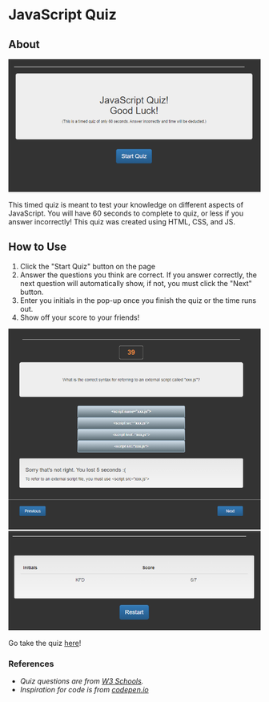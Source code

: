 # JavaScript Quiz

## About

![JavaScript Quiz Homepage](https://github.com/kirafaye99/JavaScript-Quiz/blob/main/javascript%20quiz%20home.PNG)

This timed quiz is meant to test your knowledge on different aspects of JavaScript. You will have 60 seconds to complete to quiz, or less if you answer incorrectly!
This quiz was created using HTML, CSS, and JS.

## How to Use

1. Click the "Start Quiz" button on the page
2. Answer the questions you think are correct. If you answer correctly, the next question will automatically show, if not, you must click the "Next" button.
3. Enter you initials in the pop-up once you finish the quiz or the time runs out.
4. Show off your score to your friends!

![JavaScript Quiz Questions](https://github.com/kirafaye99/JavaScript-Quiz/blob/main/javascript%20quiz%20questions.PNG)
![JavaScript Quiz Scoreboard](https://github.com/kirafaye99/JavaScript-Quiz/blob/main/javascript%20quiz%20score.PNG)

Go take the quiz [here](https://kirafaye99.github.io/JavaScript-Quiz/)!

### References

- *Quiz questions are from [W3 Schools](https://www.w3schools.com/js/js_quiz.asp).*
- *Inspiration for code is from [codepen.io](https://codepen.io/rtemplo/pen/BdgNjm)*
